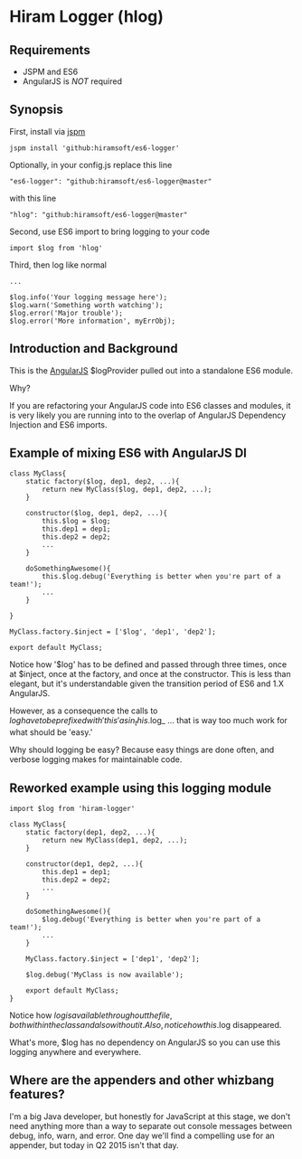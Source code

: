 Hiram Logger (hlog)
=======

Requirements
-----

* JSPM and ES6
* AngularJS is *NOT* required

Synopsis
-----

First, install via [jspm](http://www.jspm.io)

    jspm install 'github:hiramsoft/es6-logger'

Optionally, in your config.js replace this line

    "es6-logger": "github:hiramsoft/es6-logger@master"

with this line

    "hlog": "github:hiramsoft/es6-logger@master"

Second, use ES6 import to bring logging to your code

    import $log from 'hlog'

Third, then log like normal

    ...

    $log.info('Your logging message here');
    $log.warn('Something worth watching');
    $log.error('Major trouble');
    $log.error('More information', myErrObj);

Introduction and Background
------
This is the [AngularJS](https://angularjs.org/) $logProvider pulled out into a standalone ES6 module.

Why?

If you are refactoring your AngularJS code into ES6 classes and modules,
it is very likely you are running into to the overlap of AngularJS Dependency Injection and ES6 imports.

Example of mixing ES6 with AngularJS DI
---------

    class MyClass{
        static factory($log, dep1, dep2, ...){
            return new MyClass($log, dep1, dep2, ...);
        }

        constructor($log, dep1, dep2, ...){
            this.$log = $log;
            this.dep1 = dep1;
            this.dep2 = dep2;
            ...
        }

        doSomethingAwesome(){
            this.$log.debug('Everything is better when you're part of a team!');
            ...
        }

    }

    MyClass.factory.$inject = ['$log', 'dep1', 'dep2'];

    export default MyClass;

Notice how '$log' has to be defined and passed through three times, once at $inject, once at the factory,
and once at the constructor.  This is less than elegant, but it's understandable given the transition period
of ES6 and 1.X AngularJS.

However, as a consequence the calls to $log have to be prefixed with 'this' as in _this.$log_
... that is way too much work for what should be 'easy.'

Why should logging be easy?  Because easy things are done often, and verbose logging makes for maintainable code.

Reworked example using this logging module
-------

    import $log from 'hiram-logger'

    class MyClass{
        static factory(dep1, dep2, ...){
            return new MyClass(dep1, dep2, ...);
        }

        constructor(dep1, dep2, ...){
            this.dep1 = dep1;
            this.dep2 = dep2;
            ...
        }

        doSomethingAwesome(){
            $log.debug('Everything is better when you're part of a team!');
            ...
        }

        MyClass.factory.$inject = ['dep1', 'dep2'];

        $log.debug('MyClass is now available');

        export default MyClass;
    }

Notice how $log is available throughout the file, both within the class and also without it.  Also, notice how
this.$log disappeared.

What's more, $log has no dependency on AngularJS so you can use this logging anywhere and everywhere.

Where are the appenders and other whizbang features?
------

I'm a big Java developer, but honestly for JavaScript at this stage, we don't need anything more than a way to
separate out console messages between debug, info, warn, and error.
One day we'll find a compelling use for an appender, but today in Q2 2015 isn't that day.